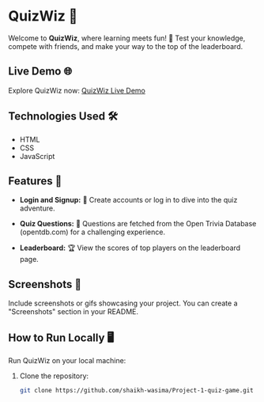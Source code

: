 # QuizWiz 🎉

Welcome to **QuizWiz**, where learning meets fun! 🚀 Test your knowledge, compete with friends, and make your way to the top of the leaderboard.

## Live Demo 🌐

Explore QuizWiz now: [QuizWiz Live Demo](https://shaikh-wasima.github.io/Project-1-quiz-game/)

## Technologies Used 🛠️

- HTML
- CSS
- JavaScript

## Features 🌟

- **Login and Signup:** 🚪 Create accounts or log in to dive into the quiz adventure.

- **Quiz Questions:** 🧠 Questions are fetched from the Open Trivia Database (opentdb.com) for a challenging experience.

- **Leaderboard:** 🏆 View the scores of top players on the leaderboard page.

## Screenshots 📸

Include screenshots or gifs showcasing your project. You can create a "Screenshots" section in your README.

## How to Run Locally 🖥️

Run QuizWiz on your local machine:

1. Clone the repository:

   ```bash
   git clone https://github.com/shaikh-wasima/Project-1-quiz-game.git
